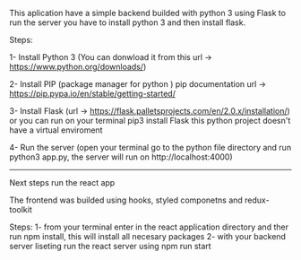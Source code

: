 This aplication have a simple backend builded with python 3 using Flask to run the server you have to install
python 3 and then install flask.

Steps:

1- Install Python 3 (You can donwload it from this url -> https://www.python.org/downloads/)

2- Install PIP (package manager for python ) pip documentation url -> https://pip.pypa.io/en/stable/getting-started/

3- Install Flask (url -> https://flask.palletsprojects.com/en/2.0.x/installation/)
    or you can run on your terminal pip3 install Flask this python project doesn't have a virtual enviroment

4- Run the server 
    (open your terminal go to the python file directory and run python3 app.py, the server will run on http://localhost:4000)

------------------------------------------------------------------------------------------------------------------------------
Next steps run the react app

The frontend was builded using hooks, styled componetns and redux-toolkit

Steps:
1- from your terminal enter in the react application directory and ther run npm install, this will install all necesary packages
2- with your backend server liseting run the react server using npm run start